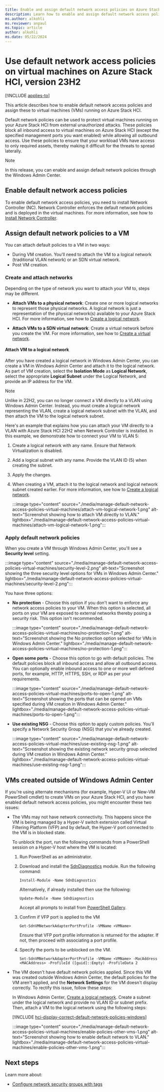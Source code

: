 ```yaml
---
title: Enable and assign default network access policies on Azure Stack HCI, version 23H2 VMs
description: Learn how to enable and assign default network access policies on VMs running on Azure Stack HCI, version 23H2 via the Windows Admin Center.
ms.author: alkohli
ms.reviewer: anpaul
ms.topic: article
author: alkohli
ms.date: 05/22/2024
---
```


# Use default network access policies on virtual machines on Azure Stack HCI, version 23H2

[!INCLUDE [applies-to](../../includes/hci-applies-to-23h2.md)]

This article describes how to enable default network access policies and assign these to virtual machines (VMs) running on Azure Stack HCI.

Default network policies can be used to protect virtual machines running on your Azure Stack HCI from external unauthorized attacks. These policies block all inbound access to virtual machines on Azure Stack HCI (except the specified management ports you want enabled) while allowing all outbound access. Use these policies to ensure that your workload VMs have access to only required assets, thereby making it difficult for the threats to spread laterally.

> [!NOTE]
> In this release, you can enable and assign default network policies through the Windows Admin Center.

## Enable default network access policies

To enable default network access policies, you need to install Network Controller (NC). Network Controller enforces the default network policies and is deployed in the virtual machines. For more information, see how to [Install Network Controller](../deploy/sdn-wizard-23h2.md).

## Assign default network policies to a VM

You can attach default policies to a VM in two ways:

- During VM creation. You'll need to attach the VM to a logical network (traditional VLAN network) or an SDN virtual network.
- Post VM creation.

### Create and attach networks

Depending on the type of network you want to attach your VM to, steps may be different.

- **Attach VMs to a physical network**: Create one or more logical networks to represent those physical networks. A logical network is just a representation of the physical network(s) available to your Azure Stack HCI. For more information, see how to [Create a logical network](./tenant-logical-networks.md).

- **Attach VMs to a SDN virtual network**: Create a virtual network before you create the VM. For more information, see how to [Create a virtual network](./tenant-virtual-networks.md).

#### Attach VM to a logical network

After you have created a logical network in Windows Admin Center, you can create a VM in Windows Admin Center and attach it to the logical network. As part of VM creation, select the **Isolation Mode** as **Logical Network**, select the appropriate **Logical Subnet** under the Logical Network, and provide an IP address for the VM.

> [!NOTE]
> Unlike in 22H2, you can no longer connect a VM directly to a VLAN using Windows Admin Center. Instead, you must create a logical network representing the VLAN, create a logical network subnet with the VLAN, and then attach the VM to the logical network subnet.

Here's an example that explains how you can attach your VM directly to a VLAN with Azure Stack HCI 22H2 when Network Controller is installed. In this example, we demonstrate how to connect your VM to VLAN 5:

1. Create a logical network with any name. Ensure that Network Virtualization is disabled.

1. Add a logical subnet with any name. Provide the VLAN ID (5) when creating the subnet.

1. Apply the changes.

1. When creating a VM, attach it to the logical network and logical network subnet created earlier. For more information, see how to [Create a logical network](./tenant-logical-networks.md).

    :::image type="content" source="./media/manage-default-network-access-policies-virtual-machines/attach-vm-logical-network-1.png" alt-text="Screenshot showing how to attach VM directly to VLAN." lightbox="./media/manage-default-network-access-policies-virtual-machines/attach-vm-logical-network-1.png":::

### Apply default network policies

When you create a VM through Windows Admin Center, you'll see a **Security level** setting.

:::image type="content" source="./media/manage-default-network-access-policies-virtual-machines/security-level-2.png" alt-text="Screenshot showing the three security level options for VMs in Windows Admin Center." lightbox="./media/manage-default-network-access-policies-virtual-machines/security-level-2.png":::

You have three options:

- **No protection** - Choose this option if you don't want to enforce any network access policies to your VM. When this option is selected, all ports on your VM are exposed to external networks thereby posing a security risk. This option isn't recommended.

    :::image type="content" source="./media/manage-default-network-access-policies-virtual-machines/no-protection-1.png" alt-text="Screenshot showing the No protection option selected for VMs in Windows Admin Center." lightbox="./media/manage-default-network-access-policies-virtual-machines/no-protection-1.png":::

- **Open some ports** - Choose this option to go with default policies. The default policies block all inbound access and allow all outbound access. You can optionally enable inbound access to one or more well defined ports, for example, HTTP, HTTPS, SSH, or RDP as per your requirements.

    :::image type="content" source="./media/manage-default-network-access-policies-virtual-machines/ports-to-open-1.png" alt-text="Screenshot showing the ports that can be opened on VMs specified during VM creation in Windows Admin Center." lightbox="./media/manage-default-network-access-policies-virtual-machines/ports-to-open-1.png":::

- **Use existing NSG** - Choose this option to apply custom policies. You'll specify a Network Security Group (NSG) that you've already created.

    :::image type="content" source="./media/manage-default-network-access-policies-virtual-machines/use-existing-nsg-1.png" alt-text="Screenshot showing the existing network security group selected during VM creation in Windows Admin Center." lightbox="./media/manage-default-network-access-policies-virtual-machines/use-existing-nsg-1.png":::

## VMs created outside of Windows Admin Center

If you're using alternate mechanisms (for example, Hyper-V UI or New-VM PowerShell cmdlet) to create VMs on your Azure Stack HCI, and you have enabled default network access policies, you might encounter these two issues:

- The VMs may not have network connectivity. This happens since the VM is being managed by a Hyper-V switch extension called Virtual Filtering Platform (VFP) and by default, the Hyper-V port connected to the VM is in blocked state.

    To unblock the port, run the following commands from a PowerShell session on a Hyper-V host where the VM is located:

    1. Run PowerShell as an administrator.
    1. Download and install the [SdnDiagnostics](https://www.powershellgallery.com/packages/SdnDiagnostics) module. Run the following command:
    
        ```azurepowershell
        Install-Module -Name SdnDiagnostics
        ```

        Alternatively, if already installed then use the following:

        ```azurepowershell
        Update-Module -Name SdnDiagnostics
        ```

        Accept all prompts to install from [PowerShell Gallery](https://www.powershellgallery.com/).

    1. Confirm if VFP port is applied to the VM

        ```azurepowershell
        Get-SdnVMNetworkAdapterPortProfile -VMName <VMName>
        ```

        Ensure that VFP port profile information is returned for the adapter. If not, then proceed with associating a port profile.
 
    1. Specify the ports to be unblocked on the VM.
    
        ```azurepowershell
        Set-SdnVMNetworkAdapterPortProfile -VMName <VMName> -MacAddress <MACAddress> -ProfileId ([guid]::Empty) -ProfileData 2
        ```

- The VM doesn't have default network policies applied. Since this VM was created outside Windows Admin Center, the default policies for the VM aren't applied, and the **Network Settings** for the VM doesn't display correctly. To rectify this issue, follow these steps:

    In Windows Admin Center, [Create a logical network](./tenant-logical-networks.md). Create a subnet under the logical network and provide no VLAN ID or subnet prefix. Then, attach a VM to the logical network using the following steps:

    [!INCLUDE [hci-display-correct-default-network-policies-windows](../../includes/hci-display-correct-default-network-policies-windows.md)]

    :::image type="content" source="./media/manage-default-network-access-policies-virtual-machines/enable-policies-other-vms-1.png" alt-text="Screenshot showing how to enable default network to VLAN." lightbox="./media/manage-default-network-access-policies-virtual-machines/enable-policies-other-vms-1.png":::

## Next steps

Learn more about:

- [Configure network security groups with tags](../concepts/datacenter-firewall-overview.md)